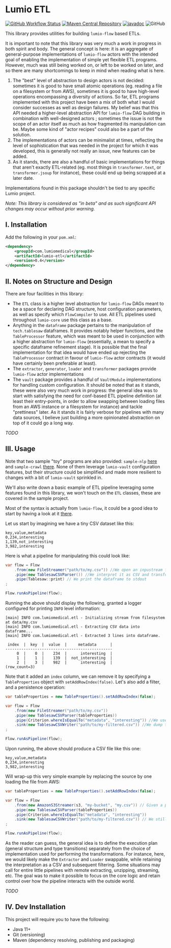 # Lumio ETL

[![GitHub Workflow Status](https://img.shields.io/github/workflow/status/lumio-medical/lumio-etl/Java%20CI%20with%20Maven)](https://github.com/lumio-medical/lumio-record/actions?query=workflow%3A%22Java+CI+with+Maven%22)
[![Maven Central Repository](https://maven-badges.herokuapp.com/maven-central/com.lumiomedical/lumio-etl/badge.svg)](https://maven-badges.herokuapp.com/maven-central/com.lumiomedical/lumio-etl)
[![javadoc](https://javadoc.io/badge2/com.lumiomedical/lumio-etl/javadoc.svg)](https://javadoc.io/doc/com.lumiomedical/lumio-etl)
![GitHub](https://img.shields.io/github/license/lumio-medical/lumio-etl)

This library provides utilities for building `lumio-flow` based ETLs.

It is important to note that this library was very much a work in progress in both spirit and body.
The general concept is here: it is an aggregate of general-purpose implementations of `lumio-flow` actors with the intended goal of enabling the implementation of simple yet flexible ETL programs.
However, much was still being worked on, or left to be worked on later, and so there are many shortcomings to keep in mind when reading what is here.

1. The "best" level of abstraction to design actors is not decided: sometimes it is good to have small atomic operations (eg. reading a file on a filesystem or from AWS), sometimes it is good to
have high-level operations encompassing a diversity of actions. So far, ETL programs implemented with this project have been a mix of both what I would consider successes as well as design failures.
My belief was that this API needed a higher-level abstraction API for `lumio-flow` DAG building in combination with well-designed actors ; sometimes the issue is not the scope of an actor itself as
much as how fragmented its manipulation can be. Maybe some kind of "actor recipes" could also be a part of the solution.
2. The implementations of actors can be minimalist at times, reflecting the level of sophistication that was needed in the project for which it was developed, this is generally not really an issue,
new features can be added.
3. As it stands, there are also a handful of basic implementations for things that aren't exactly ETL-related (eg. most things in `transformer.text`, or `transformer.jsoup` for instance), these
could end up being scrapped at a later date.

Implementations found in this package shouldn't be tied to any specific Lumio project.

_Note: This library is considered as "in beta" and as such significant API changes may occur without prior warning._

## I. Installation

Add the following in your `pom.xml`:

```xml
<dependency>
    <groupId>com.lumiomedical</groupId>
    <artifactId>lumio-etl</artifactId>
    <version>0.4</version>
</dependency>
```

## II. Notes on Structure and Design

There are four facilities in this library:

* The `ETL` class is a higher level abstraction for `lumio-flow` DAGs meant to be a space for declaring DAG structure, host configuration parameters, as well as specify which `FlowCompiler` to use.
All ETL pipelines used throughout `lumio-core` use this class as a base.
* Anything in the `dataframe` package pertains to the manipulation of `tech.tablesaw` dataframes. It provides notably helper functions, and the `TableProcessor` feature, which was meant to be used
in conjunction with a higher abstraction for `lumio-flow` (essentially, a mean to specify a specific dataframe refinement stage). It is possible that the final implementation for that idea would have
ended up rejecting the `TableProcessor` contract in favour of `lumio-flow` actor contracts (it would have certainly been preferable at least).
* The `extractor`, `generator`, `loader` and `transformer` packages provide `lumio-flow` actor implementations
* The `vault` package provides a handful of `VaultModule` implementations for handling custom configuration. It should be noted that as it stands, these were also very much work in progress: the general
idea was to start with satisfying the need for conf-based ETL pipeline definition (at least their entry-points, in order to allow swapping between loading files from an AWS instance or a filesystem for instance)
and tackle "prettiness" later. As it stands it is fairly verbose for pipelines with many data sources, I believe just building a more opinionated abstraction on top of it could go a long way.

_TODO_

## III. Usage

Note that two sample "toy" programs are also provided: `sample-nlp` [here](./sample/nlp) and `sample-crawl` [there](./sample/crawl).
None of them leverage `lumio-vault` configuration features, but their structure could be simplified and made more resilient to changes with a bit of `lumio-vault` sprinkled in.

We'll also write down a basic example of ETL pipeline leveraging some features found in this library, we won't touch on the `ETL` classes, these are covered in the sample project.

Most of the syntax is actually from `lumio-flow`, it could be a good idea to start by having a look at it [there](lumio-medical/lumio-flow).

Let us start by imagining we have a tiny CSV dataset like this:

```csv
key,value,metadata
0,234,interesting
1,139,not_interesting
3,982,interesting
```

Here is what a pipeline for manipulating this could look like:

```java
var flow = Flow
    .from(new FileStreamer("path/to/my.csv")) //We open an inpustream from the CSV file
    .pipe(new TablesawCSVParser()) //We interpret it as CSV and transform it into a tablesaw dataframe
    .pipe(Tablesaw::print) // We print the dataframe to stdout
;

Flow.runAsPipeline(flow);
```

Running the above should display the following, granted a logger configured for printing `INFO` level information:

```log
[main] INFO com.lumiomedical.etl - Initializing stream from filesystem at data/my.csv
[main] INFO com.lumiomedical.etl - Extracting CSV data into dataframe...
[main] INFO com.lumiomedical.etl - Extracted 3 lines into dataframe.
                                               
 index  |  key  |  value  |     metadata      |
-----------------------------------------------
     0  |    0  |    234  |      interesting  |
     1  |    1  |    139  |  not_interesting  |
     2  |    3  |    982  |      interesting  |
(row_count=3)
```

Note that it added an `index` column, we can remove it by specifying a `TableProperties` object with `setAddRowIndex(false)`.
Let's also add a filter, and a persistence operation:

```java
var tableProperties = new TableProperties().setAddRowIndex(false);

var flow = Flow
    .from(new FileStreamer("path/to/my.csv"))
    .pipe(new TablesawCSVParser(tableProperties))
    .pipe(Criterion.whereIsEqualTo("metadata", "interesting")) //We use a helper query feature, note that there are many other ways to do that, notably using the tablesaw API
    .sink(new TablesawCSVWriter("path/to/my-filtered.csv")) //We dump the dataframe as CSV into another file
;

Flow.runAsPipeline(flow);
```

Upon running, the above should produce a CSV file like this one:

```csv
key,value,metadata
0,234,interesting
3,982,interesting
```

Will wrap-up this very simple example by replacing the source by one loading the file from AWS:

```java
var tableProperties = new TableProperties().setAddRowIndex(false);

var flow = Flow
    .from(new AmazonS3Streamer(s3, "my-bucket", "my.csv")) // Given a properly configured AmazonS3 instance
    .pipe(new TablesawCSVParser(tableProperties))
    .pipe(Criterion.whereIsEqualTo("metadata", "interesting"))
    .sink(new TablesawCSVWriter("path/to/my-filtered.csv")) // We still write the output to the filesystem
;

Flow.runAsPipeline(flow);
``` 

As the reader can guess, the general idea is to define the execution plan (general structure and type transitions) separately from the choice of implementation used for performing the transformations.
For instance, here, we would likely make the `Extractor` and `Loader` swappable, while retaining the interpretation as a CSV and subsequent filtering.
Some situations may call for entire little pipelines with remote extracting, unzipping, streaming, etc.
The goal was to make it possible to focus on the core logic and retain control over how the pipeline interacts with the outside world.

_TODO_

## IV. Dev Installation

This project will require you to have the following:

* Java 11+
* Git (versioning)
* Maven (dependency resolving, publishing and packaging) 

